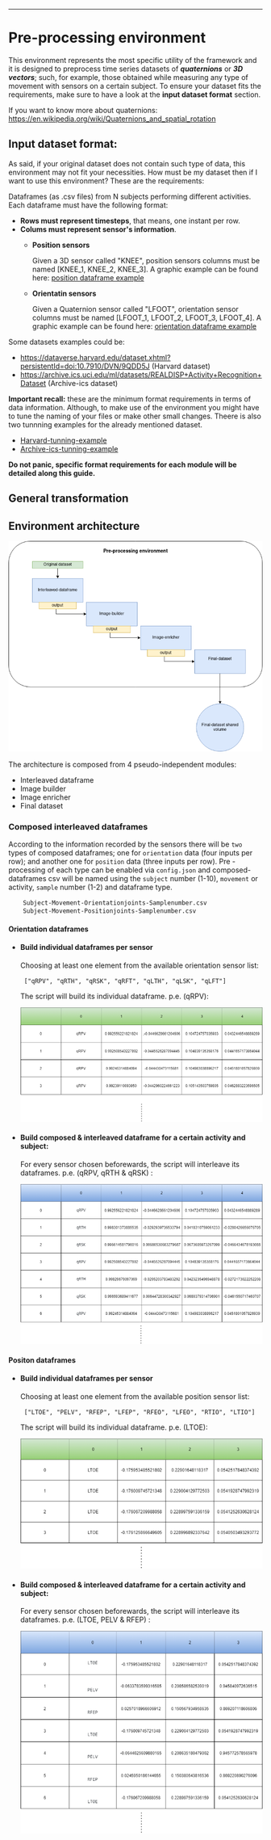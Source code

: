 -----------------------------------------

# Pre-processing environment
This environment represents the most specific utility of the framework and it is designed to preprocess time series datasets of ***quaternions*** or ***3D vectors***; such, for example, those obtained while measuring any type of movement with sensors on a certain subject. To ensure your dataset fits the requirements, make sure to have a look at the **input dataset format** section.

If you want to know more about quaternions: https://en.wikipedia.org/wiki/Quaternions_and_spatial_rotation

## Input dataset format: 
As said, if your original dataset does not contain such type of data, this environment may not fit your necessities. How must be my dataset then if I want to use this environment? These are the requirements:

Dataframes (as .csv files) from N subjects performing different activities. Each dataframe must have the following format:
- **Rows must represent timesteps**, that means, one instant per row.
- **Colums must represent sensor's information**.
    - **Position sensors**

      Given a 3D sensor called "KNEE", position sensors columns must be named [KNEE_1, KNEE_2, KNEE_3]. A graphic example can be found here:  [position dataframe example](doc/images/3d_vector_input_dataset.png)

    - **Orientatin sensors**

      Given a Quaternion sensor called "LFOOT", orientation sensor columns must be named [LFOOT_1, LFOOT_2, LFOOT_3, LFOOT_4]. A graphic example can be found here:  [orientation dataframe example](doc/images/quaternion_input_dataset.png)

Some datasets examples could be:

- https://dataverse.harvard.edu/dataset.xhtml?persistentId=doi:10.7910/DVN/9QDD5J (Harvard dataset)
- https://archive.ics.uci.edu/ml/datasets/REALDISP+Activity+Recognition+Dataset (Archive-ics dataset)

**Important recall:** these are the minimum format requirements in terms of data information. Although, to make use of the environment you might have to tune the naming of your files or make other small changes. Theere is also two tunnning examples for the already mentioned dataset.

- [Harvard-tunning-example](tunning-examples/Harvard-tunning-example)
- [Archive-ics-tunning-example](tunning-examples/Archive-ics-tunning-example)

**Do not panic, specific format requirements for each module will be detailed along this guide.**
## General transformation


## Environment architecture

![Usage_schema](doc/images/pre-processing-environment-architecture.png)

The architecture is composed from 4 pseudo-independent modules:

- Interleaved dataframe
- Image builder
- Image enricher
- Final dataset


### Composed interleaved dataframes
According to the information recorded by the sensors there will be `two` types of composed dataframes; one for `orientation` data (four inputs per row); and another one for `position` data (three inputs per row). Pre -processing of each type can be enabled via `config.json` and composed-dataframes csv will be named using the `subject` number (1-10), `movement` or activity, `sample` number (1-2) and dataframe type.

``` 
    Subject-Movement-Orientationjoints-Samplenumber.csv
    Subject-Movement-Positionjoints-Samplenumber.csv
```

#### Orientation dataframes

+ #### Build individual dataframes per sensor
    Choosing at least one element from the available orientation sensor list:
    ```
     ["qRPV", "qRTH", "qRSK", "qRFT", "qLTH", "qLSK", "qLFT"]
    ```
    The script will build its individual dataframe. p.e. (qRPV):
    
    ![Usage_schema](../doc/images/individual-orientation-df.png)
    
+ #### Build composed & interleaved dataframe for a certain activity and subject:
    
    For every sensor chosen beforewards, the script will interleave its dataframes. p.e. (qRPV, qRTH & qRSK) : 

    ![Usage_schema](../doc/images/composed-orientation-df.png)
    

#### Positon dataframes

+ #### Build individual dataframes per sensor
    Choosing at least one element from the available position sensor list:
    ```
     ["LTOE", "PELV", "RFEP", "LFEP", "RFEO", "LFEO", "RTIO", "LTIO"]
    ```
    The script will build its individual dataframe. p.e. (LTOE):
    
    ![Usage_schema](../doc/images/individual-position-df.png)

+ #### Build composed & interleaved dataframe for a certain activity and subject:

    For every sensor chosen beforewards, the script will interleave its dataframes. p.e. (LTOE, PELV & RFEP) : 

    ![Usage_schema](../doc/images/composed-position-df.png)

